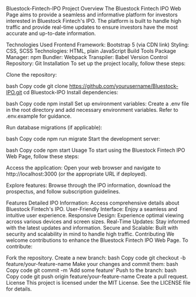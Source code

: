 Bluestock-Fintech-IPO
Project Overview
The Bluestock Fintech IPO Web Page aims to provide a seamless and informative platform for investors interested in Bluestock Fintech's IPO. The platform is built to handle high traffic and provide real-time updates to ensure investors have the most accurate and up-to-date information.

Technologies Used
Frontend
Framework: Bootstrap 5 (via CDN link)
Styling: CSS, SCSS
Technologies: HTML, plain JavaScript
Build Tools
Package Manager: npm
Bundler: Webpack
Transpiler: Babel
Version Control
Repository: Git
Installation
To set up the project locally, follow these steps:

Clone the repository:

bash
Copy code
git clone https://github.com/yourusername/Bluestock-IPO.git
cd Bluestock-IPO
Install dependencies:

bash
Copy code
npm install
Set up environment variables:
Create a .env file in the root directory and add necessary environment variables. Refer to .env.example for guidance.

Run database migrations (if applicable):

bash
Copy code
npm run migrate
Start the development server:

bash
Copy code
npm start
Usage
To start using the Bluestock Fintech IPO Web Page, follow these steps:

Access the application:
Open your web browser and navigate to http://localhost:3000 (or the appropriate URL if deployed).

Explore features:
Browse through the IPO information, download the prospectus, and follow subscription guidelines.

Features
Detailed IPO Information: Access comprehensive details about Bluestock Fintech's IPO.
User-Friendly Interface: Enjoy a seamless and intuitive user experience.
Responsive Design: Experience optimal viewing across various devices and screen sizes.
Real-Time Updates: Stay informed with the latest updates and information.
Secure and Scalable: Built with security and scalability in mind to handle high traffic.
Contributing
We welcome contributions to enhance the Bluestock Fintech IPO Web Page. To contribute:

Fork the repository.
Create a new branch:
bash
Copy code
git checkout -b feature/your-feature-name
Make your changes and commit them:
bash
Copy code
git commit -m 'Add some feature'
Push to the branch:
bash
Copy code
git push origin feature/your-feature-name
Create a pull request.
License
This project is licensed under the MIT License. See the LICENSE file for details.
